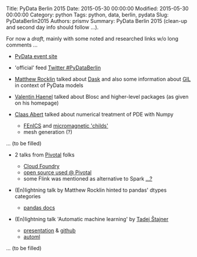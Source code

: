 Title: PyData Berlin 2015
Date: 2015-05-30 00:00:00
Modified: 2015-05-30 00:00:00
Category: python
Tags: python, data, berlin, pydata
Slug: PyDataBerlin2015
Authors: prismv
Summary: PyData Berlin 2015 (clean-up and second day info should follow ...).

For now a *draft*, mainly with some noted and researched links w/o long comments ...

- [PyData event site](http://pydata.org/berlin2015)

- 'official' feed [Twitter #PyDataBerlin](https://twitter.com/hashtag/PyDataBerlin?src=hash)

- [Matthew Rocklin](http://matthewrocklin.com) talked about [Dask](http://dask.pydata.org/) 
  and also some information about [GIL](https://wiki.python.org/moin/GlobalInterpreterLock) in context of PyData models

- [Valentin Haenel](http://haenel.co) talked about Blosc and higher-level packages (as given on his homepage)

- [Claas Abert](https://github.com/c-abird) talked about numerical treatment of PDE with Numpy
    - [FEnICS](http://fenicsproject.org/) and [micromagnetic 'childs'](http://micromagnetics.org)
    - mesh generation (?)

... (to be filled)

- 2 talks from [Pivotal](https://pivotal.io) folks
    - [Cloud Foundry](http://cloudfoundry.org)
    - [open source used @ Pivotal](https://pivotal.io/open-source)
    - some Flink was mentioned as alternative to Spark [...?](https://github.com/apache/flink/blob/master/docs/apis/python.md)

- (En)lightning talk by Matthew Rocklin hinted to pandas' dtypes categories
    - [pandas docs](http://pandas.pydata.org/pandas-docs/dev/categorical.html#categorical)

- (En)lightning talk 'Automatic machine learning' by [Tadej Štajner](http://tdj.si)
    - [presentation](http://tdj.si/automl_pydataberlin.pdf) & [github](https://github.com/tadejs/autokit)
    - [automl](http://automl.org)

... (to be filled)
